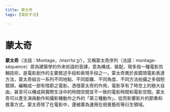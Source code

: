 ```yaml
---
title: 蒙太奇
tags: [電影手法]

---
```


# 蒙太奇
**蒙太奇**（法語：Montage，/mɒnˈtɑːʒ/），又稱蒙太奇序列（法語：montage-séquence）原為建築學的外來術語的音譯，意為構成、裝配，現多指一種電影剪輯技術，是電影創作的主要敘述手段和表現手段之一。蒙太奇異於長鏡頭電影表達方法，蒙太奇組合一系列不同地點、不同距離、不同角度、不同方法拍攝之多個短鏡頭，編輯成一部有情節之電影。憑借蒙太奇的作用，電影享有了時空上的極大自由，甚至可以構成與實際生活中的時間空間並不一致的電影時間和電影空間。蒙太奇可以產生演員動作和攝影機動作之外的「第三種動作」，從而影響影片的節奏和敘事方式。蒙太奇除了在電影中，還被廣為運用在視覺藝術等衍生領域。